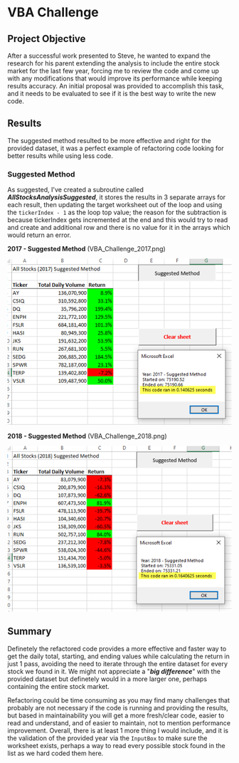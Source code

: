 # VBA Challenge

## Project Objective
After a successful work presented to Steve, he wanted to expand the research for his parent extending the analysis to include the entire stock market for the last few year, forcing me to review the code and come up with any modifications that would improve its performance while keeping results accuracy. An initial proposal was provided to accomplish this task, and it needs to be evaluated to see if it is the best way to write the new code.

## Results
The suggested method resulted to be more effective and right for the provided dataset, it was a perfect example of refactoring code looking for better results while using less code.

### Suggested Method
As suggested, I've created a subroutine called ***AllStocksAnalysisSuggested***, it stores the results in 3 separate arrays for each result, then updating the target worksheet out of the loop and using the `tickerIndex - 1` as the loop top value; the reason for the subtraction is because tickerIndex gets incremented at the end and this would try to read and create and additional row and there is no value for it in the arrays which would return an error.

__2017 - Suggested Method__ (VBA_Challenge_2017.png)

![2017 - Suggested Method](/Resources/VBA_Challenge_2017.png)

__2018 - Suggested Method__ (VBA_Challenge_2018.png)

![2018 - Suggested Method](/Resources/VBA_Challenge_2018.png)

## Summary
Definetely the refactored code provides a more effective and faster way to get the daily total, starting, and ending values while calculating the return in just 1 pass, avoiding the need to iterate through the entire dataset for every stock we found in it. We might not appreciate a "***big difference***" with the provided dataset but definetely would in a more larger one, perhaps containing the entire stock market.

Refactoring could be time consuming as you may find many challenges that probably are not necessary if the code is running and providing the results, but based in maintainability you will get a more fresh/clear code, easier to read and understand, and of easier to maintain, not to mention performance improvement. Overall, there is at least 1 more thing I would include, and it is the validation of the provided year via the `InputBox` to make sure the worksheet exists, perhaps a way to read every possible stock found in the list as we hard coded them here.

